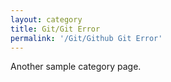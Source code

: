 ```yaml
---
layout: category
title: Git/Git Error
permalink: '/Git/Github Git Error'
---
```


Another sample category page.
